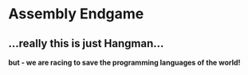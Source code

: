 # Assembly Endgame
## ...really this is just Hangman...

**but - we are racing to save the programming languages of the world!**

